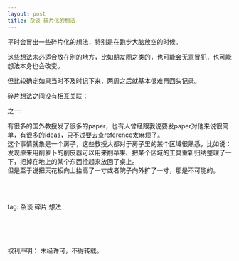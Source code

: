 ```yaml
---
layout: post
title: 杂谈 碎片化的想法
---
```


平时会冒出一些碎片化的想法，特别是在跑步大脑放空的时候。

这些想法未必适合放在别的地方，比如朋友圈之类的，也可能会无意冒犯，也可能想法本身也会改变。

但比较确定如果当时不及时记下来，两周之后就基本很难再回头记录。

碎片想法之间没有相互关联：

之一:

有很多的国外教授发了很多的paper，也有人曾经跟我说要发paper对他来说很简单，有很多的ideas，只不过要去查reference太麻烦了。  
这个事情就象是一个房子，这些教授大都对于房子里的某个区域很熟悉，比如说：发现原来用削萝卜的削皮器可以用来削苹果、把某个区域的工具重新归纳整理了一下，把掉在地上的某个东西捡起来放回了桌上。  
但是至于说把天花板向上抬高了一寸或者院子向外扩了一寸，那是不可能的。






<br>
<br>

tag: 杂谈 碎片 想法

<br>
<br>
<br>


权利声明：
未经许可，不得转载。